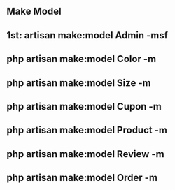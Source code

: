 ## Make Model

## 1st: artisan make:model Admin -msf

## php artisan make:model Color -m

## php artisan make:model Size -m

## php artisan make:model Cupon -m
## php artisan make:model Product -m
## php artisan make:model Review -m
## php artisan make:model Order -m